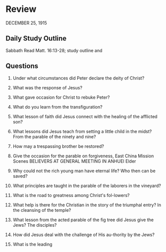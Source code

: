# Review
DECEMBER 25, 1915

## Daily Study Outline

Sabbath Read Matt. 16:13-28; study outline and

## Questions

1. Under what circumstances did Peter declare the deity of Christ?

2. What was the response of Jesus?

3. What gave occasion for Christ to rebuke Peter?

1. What do you learn from the transfiguration?

2. What lesson of faith did Jesus connect with the healing of the afflicted son?

1. What lessons did Jesus teach from setting a little child in the midst? From the parable of the ninety and nine?

2. How may a trespassing brother be restored?

3. Give the occasion for the parable on forgiveness, East China Mission Scenes BELIEVERS AT GENERAL MEETING IN ANHUEI Elder

1. Why could not the rich young man have eternal life? Who then can be saved?

1. What principles are taught in the parable of the laborers in the vineyard?

2. What is the road to greatness among Christ's fol-lowers?

1. What help is there for the Christian in the story of the triumphal entry? In the cleansing of the temple?

2. What lesson from the acted parable of the fig tree did Jesus give the Jews? The disciples?

3. How did Jesus deal with the challenge of His au-thority by the Jews?

4. What is the leading

